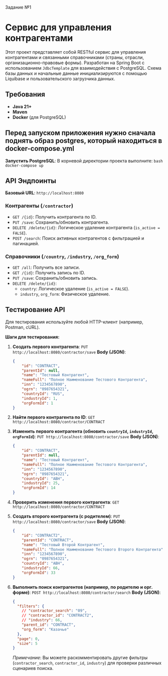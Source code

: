 Задание №1
# Сервис для управления контрагентами

Этот проект представляет собой RESTful сервис для управления контрагентами и связанными справочниками (страны, отрасли, организационно-правовые формы). Разработан на Spring Boot с использованием `JdbcTemplate` для взаимодействия с PostgreSQL. Схема базы данных и начальные данные инициализируются с помощью Liquibase и пользовательского загрузчика данных.

## Требования

-   **Java 21+**
-   **Maven**
-   **Docker** (для PostgreSQL)

## Перед запуском приложения нужно сначала поднять образ postgres, который находиться в docker-compose.yml

  **Запустить PostgreSQL**:
    В корневой директории проекта выполните:
    ```bash
    docker-compose up 
    ```

## API Эндпоинты

**Базовый URL**: `http://localhost:8080`

### Контрагенты (`/contractor`)

-   `GET /{id}`: Получить контрагента по ID.
-   `PUT /save`: Сохранить/обновить контрагента.
-   `DELETE /delete/{id}`: Логическое удаление контрагента (`is_active = FALSE`).
-   `POST /search`: Поиск активных контрагентов с фильтрацией и пагинацией.

### Справочники (`/country`, `/industry`, `/org_form`)

-   `GET /all`: Получить все записи.
-   `GET /{id}`: Получить запись по ID.
-   `PUT /save`: Сохранить/обновить запись.
-   `DELETE /delete/{id}`:
    -   `country`: Логическое удаление (`is_active = FALSE`).
    -   `industry`, `org_form`: Физическое удаление.

## Тестирование API

Для тестирования используйте любой HTTP-клиент (например, Postman, cURL).

**Шаги для тестирования:**

1.  **Создать первого контрагента**:
    `PUT http://localhost:8080/contractor/save`
    **Body (JSON)**:
    ```json
    {
        "id": "CONTRACT",
        "parentId": null,
        "name": "Тестовый Контрагент",
        "nameFull": "Полное Наименование Тестового Контрагента",
        "inn": "1234567890",
        "ogrn": "0987654321",
        "countryId": "RUS",
        "industryId": 1,
        "orgFormId": 1
    }
    ```

2.  **Найти первого контрагента по ID**:
    `GET http://localhost:8080/contractor/CONTRACT`

3.  **Изменить первого контрагента (обновить `countryId`, `industryId`, `orgFormId`)**:
    `PUT http://localhost:8080/contractor/save`
    **Body (JSON)**:
    ```json
    {
        "id": "CONTRACT",
        "parentId": null,
        "name": "Тестовый Контрагент",
        "nameFull": "Полное Наименование Тестового Контрагента",
        "inn": "1234567890",
        "ogrn": "0987654321",
        "countryId": "ABH",
        "industryId": 25,
        "orgFormId": 14
    }
    ```

4.  **Проверить изменения первого контрагента**:
    `GET http://localhost:8080/contractor/CONTRACT`

5.  **Создать второго контрагента (с родителем)**:
    `PUT http://localhost:8080/contractor/save`
    **Body (JSON)**:
    ```json
    {
        "id": "CONTRACT2",
        "parentId": "CONTRACT",
        "name": "Тестовый Второй Контрагент",
        "nameFull": "Полное Наименование Тестового Второго Контрагента",
        "inn": "1234567890",
        "ogrn": "0987654321",
        "countryId": "ABH",
        "industryId": 66,
        "orgFormId": 33
    }
    ```

6.  **Выполнить поиск контрагентов (например, по родителю и орг. форме)**:
    `POST http://localhost:8080/contractor/search`
    **Body (JSON)**:
    ```json
    {
      "filters": {
        // "contractor_search": "09",
        // "contractor_id": "CONTRACT2",
        // "industry": 66,
        "parent_id": "CONTRACT",
        "org_form": "Казачье"
      },
      "page": 0,
      "size": 5
    }
    ```
    *Примечание*: Вы можете раскомментировать другие фильтры (`contractor_search`, `contractor_id`, `industry`) для проверки различных сценариев поиска.
